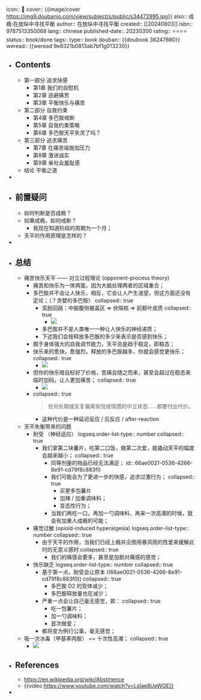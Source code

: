 icon:: 📖
cover:: {{image/cover https://img9.doubanio.com/view/subject/s/public/s34472995.jpg}}
also:: 成瘾:在放纵中寻找平衡
author:: 在放纵中寻找平衡
created:: [[20240803]]
isbn:: 9787513350068
lang:: chinese
published-date:: 20230300
rating:: ⭐⭐⭐⭐
status:: book/done
tags:: 
type:: book
douban:: {{doubook 36247880}}
weread:: {{weread 9e8321b0813ab7bf1g013230}}

- ## Contents
  - 第一部分 追求快感
    - 第1章 我们的自慰机
    - 第2章 逃避痛苦
    - 第3章 平衡快乐与痛苦
  - 第二部分 自我约束
    - 第4章 多巴胺戒断
    - 第5章 自我约束策略
    - 第6章 多巴胺天平失灵了吗？
  - 第三部分 追求痛苦
    - 第7章 在痛苦端施加压力
    - 第8章 激进诚实
    - 第9章 亲社会羞耻感
  - 结论 平衡之道
-
- ## 前置疑问
  - 如何判断是否成瘾？
  - 如果成瘾，如何戒断？
    - 我现在知道阶段的周期为一个月；
  - 天平的作用原理是怎样的？
-
- ## 总结
  - 痛苦快乐天平 —— 对立过程理论 (opponent-process theory)
    - 痛苦和快乐为一体两面，因为大脑处理两者的区域重合；
    - 多巴胺并不会让人快乐，相反，它会让人产生渴望，但这方面还没有定论；（？贪婪的多巴胺）
      collapsed:: true
      - 奖励回路：中脑腹侧被盖区 => 伏隔核 => 前额叶皮质
        collapsed:: true
        - ![](https://raw.githack.com/bGZo/assets/dev/2024/cutq_68_5313_m.jpg)
      - 多巴胺并不是人类唯一一种让人快乐的神经递质；
      - 下述我们会按释放多巴胺的多少来表示是否感到快乐；
    - 囿于身体强大的自我调节能力，天平总是趋于稳定，即稳态；
    - 快乐来的愈快，愈强烈，释放的多巴胺越多，你就会感觉更快乐；
      collapsed:: true
      - ![](https://raw.githack.com/bGZo/assets/dev/2024/cutq_70_18340_l.jpg)
    - 但你的快乐暗自标好了价格，苦痛会随之而来，甚至会超过在稳态来临时加码，让人更加痛苦；
      collapsed:: true
      - ![](https://raw.githack.com/bGZo/assets/dev/2024/cutq_71_26747_l.jpg)
    - collapsed:: true
      > 任何长期或反复偏离愉悦或情感的中立状态……都要付出代价。​
      - 这种代价是一种延迟反应 / 后反应 / after-reaction
  - 天平失衡带来的问题
    - 耐受 （神经适应）
      logseq.order-list-type:: number
      collapsed:: true
      - 我们拿第二块薯片，吃第二口饭，做第二次爱，能撬动天平的幅度会越来越小；
        collapsed:: true
        - 同等剂量的物品已经无法满足；
          id:: 66ae0021-0536-4266-8e91-cd79f8c883f0
        - 我们可能会为了更进一步的快感，追求过激行为；
          collapsed:: true
          - 买更多包薯片
          - 加辣 / 加重调味料；
          - 变态性行为；
        - 当我们再吃一口，再加一勺调味料，再来一次高潮的时候，就会有加重人成瘾的可能；
    - 痛觉过敏 (opioid-induced hyperalgesia)
      logseq.order-list-type:: number
      collapsed:: true
      - 由于天平的作用，当我们已经上瘾并企图用暴风雨的性爱来缓解此时的无意义感时
        collapsed:: true
        - 我们的痛感会更多，甚至是加剧对痛感的感觉；
    - 快乐缺乏
      logseq.order-list-type:: number
      collapsed:: true
      - 基于第一点，耐受会让原本 ((66ae0021-0536-4266-8e91-cd79f8c883f0))
        collapsed:: true
        - 多巴胺 D2 的受体减少；
        - 多巴胺释放量也在减少；
      - 严重一点会让自己毫无感觉，即：
        collapsed:: true
        - 吃一包薯片；
        - 加一勺调味料；
        - 首次做爱；
      - 都将变为例行公事，毫无感觉；
  - 吸一次冰毒（甲基苯丙胺） == 十次性高潮；
    collapsed:: true
    - ![](https://raw.githack.com/bGZo/assets/dev/2024/cutq_69_12459_l.jpg)
- ## References
  - https://en.wikipedia.org/wiki/Abstinence
  - {{video https://www.youtube.com/watch?v=LsIae8UeWGE}}
-